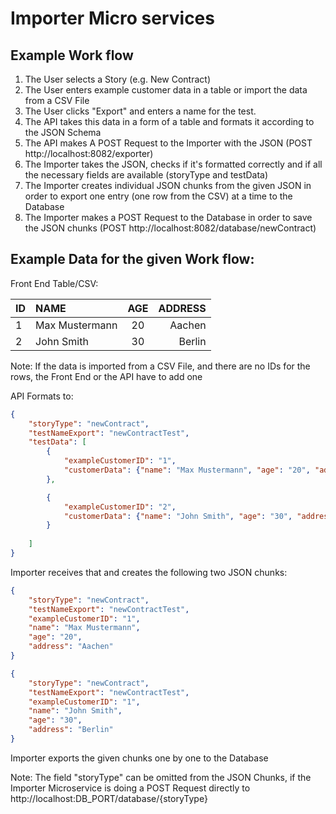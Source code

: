 Importer Micro services
==

## Example Work flow 
1. The User selects a Story (e.g. New Contract)
2. The User enters example customer data in a table or import the data from a CSV File
3. The User clicks "Export" and enters a name for the test. 
4. The API takes this data in a form of a table and formats it according to the JSON Schema
5. The API makes A POST Request to the Importer with the JSON (POST http://localhost:8082/exporter)
6. The Importer takes the JSON, checks if it's formatted correctly and if all the necessary fields are available (storyType and testData)
7. The Importer creates individual JSON chunks from the given JSON in order to export one entry (one row from the CSV) at a time to the Database
8. The Importer makes a POST Request to the Database in order to save the JSON chunks (POST http://localhost:8082/database/newContract)

## Example Data for the given Work flow: 

Front End Table/CSV: 

| ID |  NAME 		   | AGE  | ADDRESS  |
|----|:----------------|:----:|---------:|
|1   | Max Mustermann  | 20   | Aachen   |
|2   | John Smith 	   | 30   | Berlin   |

Note: If the data is imported from a CSV File, and there are no IDs for the rows, the Front End or the API have to add one

API Formats to: 

```json
{
	"storyType": "newContract",
	"testNameExport": "newContractTest",
	"testData": [
		{
			"exampleCustomerID": "1",
			"customerData": {"name": "Max Mustermann", "age": "20", "address": "Aachen"}
		},

		{
			"exampleCustomerID": "2",
			"customerData": {"name": "John Smith", "age": "30", "address": "Berlin"}
		}
	
	]
}
```

Importer receives that and creates the following two JSON chunks: 
```json
{
	"storyType": "newContract",
	"testNameExport": "newContractTest",
	"exampleCustomerID": "1",
	"name": "Max Mustermann",
	"age": "20", 
	"address": "Aachen"
}
```

```json
{
	"storyType": "newContract",
	"testNameExport": "newContractTest",
	"exampleCustomerID": "1",
	"name": "John Smith",
	"age": "30", 
	"address": "Berlin"
}
```

Importer exports the given chunks one by one to the Database

Note: The field "storyType" can be omitted from the JSON Chunks, if the Importer Microservice is doing a POST Request directly to http://localhost:DB_PORT/database/{storyType}
